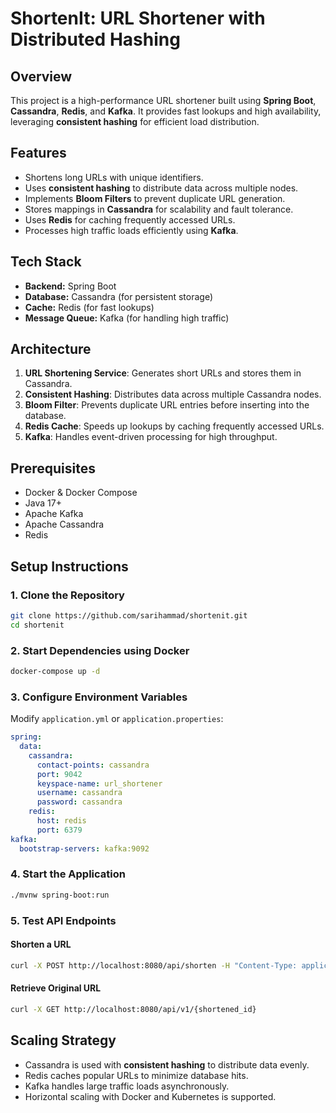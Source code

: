 # ShortenIt: URL Shortener with Distributed Hashing

## Overview
This project is a high-performance URL shortener built using **Spring Boot**, **Cassandra**, **Redis**, and **Kafka**. It provides fast lookups and high availability, leveraging **consistent hashing** for efficient load distribution.

## Features
- Shortens long URLs with unique identifiers.
- Uses **consistent hashing** to distribute data across multiple nodes.
- Implements **Bloom Filters** to prevent duplicate URL generation.
- Stores mappings in **Cassandra** for scalability and fault tolerance.
- Uses **Redis** for caching frequently accessed URLs.
- Processes high traffic loads efficiently using **Kafka**.

## Tech Stack
- **Backend:** Spring Boot
- **Database:** Cassandra (for persistent storage)
- **Cache:** Redis (for fast lookups)
- **Message Queue:** Kafka (for handling high traffic)

## Architecture
1. **URL Shortening Service**: Generates short URLs and stores them in Cassandra.
2. **Consistent Hashing**: Distributes data across multiple Cassandra nodes.
3. **Bloom Filter**: Prevents duplicate URL entries before inserting into the database.
4. **Redis Cache**: Speeds up lookups by caching frequently accessed URLs.
5. **Kafka**: Handles event-driven processing for high throughput.

## Prerequisites
- Docker & Docker Compose
- Java 17+
- Apache Kafka
- Apache Cassandra
- Redis

## Setup Instructions

### 1. Clone the Repository
```sh
git clone https://github.com/sarihammad/shortenit.git
cd shortenit
```

### 2. Start Dependencies using Docker
```sh
docker-compose up -d
```

### 3. Configure Environment Variables
Modify `application.yml` or `application.properties`:
```yaml
spring:
  data:
    cassandra:
      contact-points: cassandra
      port: 9042
      keyspace-name: url_shortener
      username: cassandra
      password: cassandra
    redis:
      host: redis
      port: 6379
kafka:
  bootstrap-servers: kafka:9092
```

### 4. Start the Application
```sh
./mvnw spring-boot:run
```

### 5. Test API Endpoints
#### Shorten a URL
```sh
curl -X POST http://localhost:8080/api/shorten -H "Content-Type: application/json" -d '{"url": "https://example.com"}'
```

#### Retrieve Original URL
```sh
curl -X GET http://localhost:8080/api/v1/{shortened_id}
```

## Scaling Strategy
- Cassandra is used with **consistent hashing** to distribute data evenly.
- Redis caches popular URLs to minimize database hits.
- Kafka handles large traffic loads asynchronously.
- Horizontal scaling with Docker and Kubernetes is supported.

